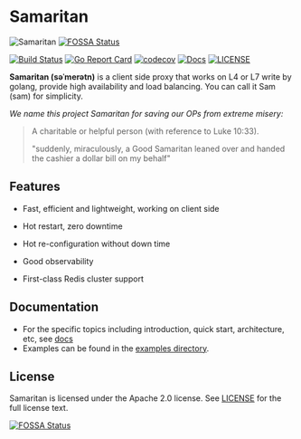 # Samaritan

![Samaritan](docs/src/images/logo.png)
[![FOSSA Status](https://app.fossa.com/api/projects/git%2Bgithub.com%2FMatrixgo%2Fsamaritan.svg?type=shield)](https://app.fossa.com/projects/git%2Bgithub.com%2FMatrixgo%2Fsamaritan?ref=badge_shield)

[![Build Status](https://travis-ci.org/samaritan-proxy/samaritan.svg?branch=master)](https://travis-ci.org/samaritan-proxy/samaritan)
[![Go Report Card](https://goreportcard.com/badge/github.com/samaritan-proxy/samaritan)](https://goreportcard.com/report/github.com/samaritan-proxy/samaritan)
[![codecov](https://codecov.io/gh/samaritan-proxy/samaritan/branch/master/graph/badge.svg)](https://codecov.io/gh/samaritan-proxy/samaritan)
[![Docs](https://img.shields.io/badge/docs-latest-green.svg)](https://samaritan-proxy.github.io/docs/)
[![LICENSE](https://img.shields.io/github/license/samaritan-proxy/samaritan.svg?style=flat-square)](https://github.com/samaritan-proxy/samaritan/blob/master/LICENSE)

**Samaritan (səˈmerətn)** is a client side proxy that works on L4 or L7 write by golang, provide high availability and load balancing.
You can call it Sam (sam) for simplicity.

_We name this project Samaritan for saving our OPs from extreme misery:_

> A charitable or helpful person (with reference to Luke 10:33).
>
> "suddenly, miraculously, a Good Samaritan leaned over and handed the cashier a dollar bill on my behalf"

## Features

- Fast, efficient and lightweight, working on client side

- Hot restart, zero downtime

- Hot re-configuration without down time

- Good observability

- First-class Redis cluster support

## Documentation

- For the specific topics including introduction, quick start, architecture, etc, see [docs](https://samaritan-proxy.github.io/docs/)
- Examples can be found in the [examples directory](examples/).

## License

Samaritan is licensed under the Apache 2.0 license. See [LICENSE](LICENSE) for the full license text.


[![FOSSA Status](https://app.fossa.com/api/projects/git%2Bgithub.com%2FMatrixgo%2Fsamaritan.svg?type=large)](https://app.fossa.com/projects/git%2Bgithub.com%2FMatrixgo%2Fsamaritan?ref=badge_large)